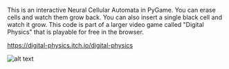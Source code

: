 This is an interactive Neural Cellular Automata in PyGame. You can erase cells and watch them grow back. You can also insert a single black cell and watch it grow. This code is part of a larger video game called "Digital Physics" that is playable for free in the browser.

https://digital-physics.itch.io/digital-physics

![alt text](neural_cellular_automata.gif)

